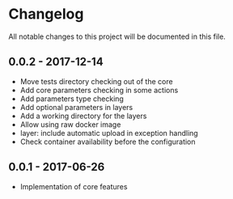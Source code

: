 # Changelog
All notable changes to this project will be documented in this file.


## 0.0.2 - 2017-12-14

 - Move tests directory checking out of the core
 - Add core parameters checking in some actions
 - Add parameters type checking
 - Add optional parameters in layers
 - Add a working directory for the layers
 - Allow using raw docker image
 - layer: include automatic upload in exception handling
 - Check container availability before the configuration

## 0.0.1 - 2017-06-26

 - Implementation of core features
